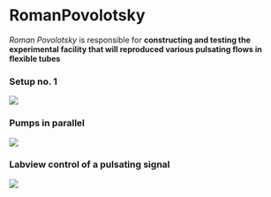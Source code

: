 # RomanPovolotsky

*Roman Povolotsky* is responsible for **constructing and testing the experimental facility that will reproduced various pulsating flows in flexible tubes** 



### Setup no. 1

![][1]



### Pumps in parallel

![][2]



### Labview control of a pulsating signal

![][3]

 [1]: http://lh6.ggpht.com/_Ehhk1abDUqc/S340lAKDuXI/AAAAAAAAJ1I/IhZZBr51ajU/s400/experimental_setup_scheme.png ""
 [2]: http://lh5.ggpht.com/_Ehhk1abDUqc/S34y96cv78I/AAAAAAAAJ0M/qfcKNy_3F7E/s288/Picture%20004.jpg ""
 [3]: http://lh6.ggpht.com/_Ehhk1abDUqc/S34zIrGp_1I/AAAAAAAAJ0k/ZEcntdlgKF0/s400/Labview%20control%20system.jpg ""